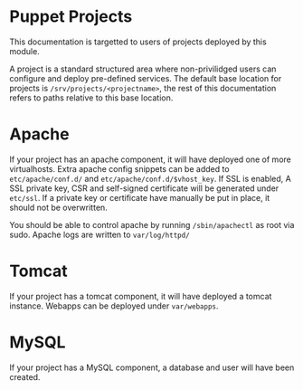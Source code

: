 # Puppet Projects

This documentation is targetted to users of projects deployed by this module.

A project is a standard structured area where non-privilidged users can
configure and deploy pre-defined services.  The default base location for
projects is `/srv/projects/<projectname>`, the rest of this documentation refers to paths relative to this base location.

# Apache

If your project has an apache component, it will have deployed one of more virtualhosts.
Extra apache config snippets can be added to `etc/apache/conf.d/` and `etc/apache/conf.d/$vhost_key`.
If SSL is enabled, A SSL private key, CSR and self-signed certificate will be generated under `etc/ssl`. If a private key or certificate have manually be put in place, it should not be overwritten.

You should be able to control apache by running `/sbin/apachectl` as root via sudo.
Apache logs are written to `var/log/httpd/`

# Tomcat

If your project has a tomcat component, it will have deployed a tomcat instance. Webapps can be deployed under `var/webapps`.

# MySQL

If your project has a MySQL component, a database and user will have been created.

